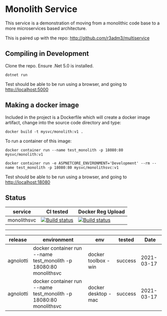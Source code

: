 # Monolith Service

This service is a demonstration of moving from a monolithic code base to a more microservices based architecture.

This is paired up with the repo: <http://github.com/r3adm3/multiservice>

## Compiling in Development

Clone the repo. Ensure .Net 5.0 is installed.

```dotnetcore
dotnet run
```

Test should be able to be run using a browser, and going to <http://localhost:5000>

## Making a docker image

Included in the project is a Dockerfile which will create a docker image artifact, change into the source code directory and type:

```docker
docker build -t mysvc/monolith:v1 .
```

To run a container of this image:

```docker (production)
docker container run --name test_monolith -p 18080:80 mysvc/monolith:v1
```

```docker (development)
docker container run -e ASPNETCORE_ENVIRONMENT='Development' --rm --name test_monolith -p 18080:80 mysvc/monolithsvc:v1
```

Test should be able to be run using a browser, and going to <http://localhost:18080>

## Status

| service | CI tested | Docker Reg Upload |
| ----------- | ----------- | ----------- |
| monolithsvc |[![Build status](https://techfrontier.visualstudio.com/dockerOrchestrationExperiment/_apis/build/status/monolithsvc/1.%20compile%20and%20test%20(mono))](https://techfrontier.visualstudio.com/dockerOrchestrationExperiment/_build/latest?definitionId=13)|[![Build status](https://techfrontier.visualstudio.com/dockerOrchestrationExperiment/_apis/build/status/monolithsvc/2.%20docker%20build%20(mono))](https://techfrontier.visualstudio.com/dockerOrchestrationExperiment/_build/latest?definitionId=12)|

---  

| release | environment | env | tested | Date
| ----------- | ----------- | ----------- | ----------- | ----------- |
| agnolotti | docker container run --name test_monolith -p 18080:80 monolithsvc | docker toolbox - win | success | 2021-03-17
| agnolotti | docker container run --name test_monolith -p 18080:80 monolithsvc | docker desktop - mac | success | 2021-03-17
